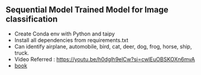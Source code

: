 ## Sequential Model Trained Model for Image classification

- Create Conda env with Python and taipy
- Install all dependencies from requirements.txt
- Can identify airplane, automobile, bird, cat, deer, dog, frog, horse, ship, truck.
- Video Referred : https://youtu.be/h0dglh9elCw?si=cwlEuOBSKOXn6mvA
- [book](NeuralNetworkBuilder.ipynb)